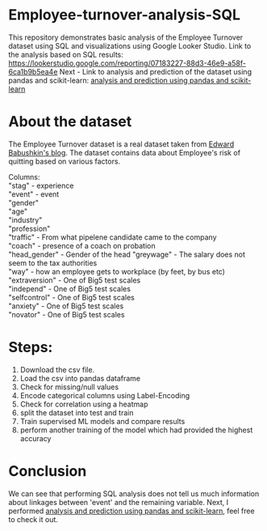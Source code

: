 # Employee-turnover-analysis-SQL
This repository demonstrates basic analysis of the Employee Turnover dataset using SQL and visualizations using Google Looker Studio. 
Link to the analysis based on SQL results: https://lookerstudio.google.com/reporting/07183227-88d3-46e9-a58f-6ca1b9b5ea4e
Next - Link to analysis and prediction of the dataset using pandas and scikit-learn: [analysis and prediction using pandas and scikit-learn](https://github.com/AREEBAKAMIL/Employee-turnover-analysis-and-prediction/tree/main)


# About the dataset
The Employee Turnover dataset is a real dataset taken from [Edward Babushkin's blog](https://edwvb.blogspot.com/2017/10/employee-turnover-how-to-predict-individual-risks-of-quitting.html). The dataset contains data about Employee's risk of quitting based on various factors. <br />

Columns: <br />
"stag" - experience <br />
"event" - event      
"gender"       
"age"          
"industry"     
"profession"  
"traffic" - From what pipelene candidate came to the company <br />
"coach" - presence of a coach on probation <br />
"head_gender" - Gender of the head
"greywage" -  The salary does not seem to the tax authorities <br />
"way" -   how an employee gets to workplace (by feet, by bus etc) <br />
"extraversion" - One of Big5 test scales <br />
"independ" - One of Big5 test scales <br />
"selfcontrol" - One of Big5 test scales <br />
"anxiety" - One of Big5 test scales <br />
"novator" - One of Big5 test scales <br />

# Steps:
1. Download the csv file.
2. Load the csv into pandas dataframe
3. Check for missing/null values
4. Encode categorical columns using Label-Encoding
5. Check for correlation using a heatmap
6. split the dataset into test and train
7. Train supervised ML models and compare results
8. perform another training of the model which had provided the highest accuracy

# Conclusion
We can see that performing SQL analysis does not tell us much information about linkages between 'event' and the remaining variable. Next, I performed [analysis and prediction using pandas and scikit-learn](https://github.com/AREEBAKAMIL/Employee-turnover-analysis-and-prediction/tree/main), feel free to check it out. 
   


